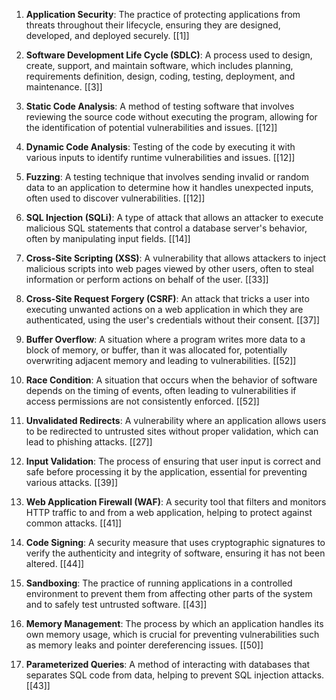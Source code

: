 1. **Application Security**: The practice of protecting applications from threats throughout their lifecycle, ensuring they are designed, developed, and deployed securely. [[1]]

2. **Software Development Life Cycle (SDLC)**: A process used to design, create, support, and maintain software, which includes planning, requirements definition, design, coding, testing, deployment, and maintenance. [[3]]

3. **Static Code Analysis**: A method of testing software that involves reviewing the source code without executing the program, allowing for the identification of potential vulnerabilities and issues. [[12]]

4. **Dynamic Code Analysis**: Testing of the code by executing it with various inputs to identify runtime vulnerabilities and issues. [[12]]

5. **Fuzzing**: A testing technique that involves sending invalid or random data to an application to determine how it handles unexpected inputs, often used to discover vulnerabilities. [[12]]

6. **SQL Injection (SQLi)**: A type of attack that allows an attacker to execute malicious SQL statements that control a database server's behavior, often by manipulating input fields. [[14]]

7. **Cross-Site Scripting (XSS)**: A vulnerability that allows attackers to inject malicious scripts into web pages viewed by other users, often to steal information or perform actions on behalf of the user. [[33]]

8. **Cross-Site Request Forgery (CSRF)**: An attack that tricks a user into executing unwanted actions on a web application in which they are authenticated, using the user's credentials without their consent. [[37]]

9. **Buffer Overflow**: A situation where a program writes more data to a block of memory, or buffer, than it was allocated for, potentially overwriting adjacent memory and leading to vulnerabilities. [[52]]

10. **Race Condition**: A situation that occurs when the behavior of software depends on the timing of events, often leading to vulnerabilities if access permissions are not consistently enforced. [[52]]

11. **Unvalidated Redirects**: A vulnerability where an application allows users to be redirected to untrusted sites without proper validation, which can lead to phishing attacks. [[27]]

12. **Input Validation**: The process of ensuring that user input is correct and safe before processing it by the application, essential for preventing various attacks. [[39]]

13. **Web Application Firewall (WAF)**: A security tool that filters and monitors HTTP traffic to and from a web application, helping to protect against common attacks. [[41]]

14. **Code Signing**: A security measure that uses cryptographic signatures to verify the authenticity and integrity of software, ensuring it has not been altered. [[44]]

15. **Sandboxing**: The practice of running applications in a controlled environment to prevent them from affecting other parts of the system and to safely test untrusted software. [[43]]

16. **Memory Management**: The process by which an application handles its own memory usage, which is crucial for preventing vulnerabilities such as memory leaks and pointer dereferencing issues. [[50]]

17. **Parameterized Queries**: A method of interacting with databases that separates SQL code from data, helping to prevent SQL injection attacks. [[43]]
